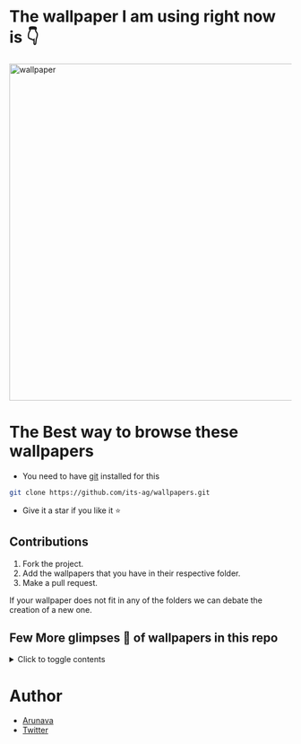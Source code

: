 # The wallpaper I am using right now is 👇


<img src="https://user-images.githubusercontent.com/102473837/197252286-01dfb185-f25a-42ee-adac-491e3f9713ec.png" alt="wallpaper" style="width:600px;"/>

# The Best way to browse these wallpapers
- You need to have [git](https://git-scm.com/) installed for this

```bash
git clone https://github.com/its-ag/wallpapers.git
```

- Give it a star if you like it ⭐

## Contributions

1. Fork the project.
2. Add the wallpapers that you have in their respective folder.
3. Make a pull request.

If your wallpaper does not fit in any of the folders we can debate the creation of a new one.

## Few More glimpses 🦩 of wallpapers in this repo
 
<details>

<summary>Click to toggle contents</summary>

![741632](https://user-images.githubusercontent.com/102473837/197253368-702cd656-d711-4cc2-a6a3-8e17185b93a1.png)
![1147726](https://user-images.githubusercontent.com/102473837/197253385-fee97757-7e28-4a11-9fed-e9c30eaf9e1d.png)
![astronaut-between-smoke-of-colors_3840x2160_xtrafondos com](https://user-images.githubusercontent.com/102473837/197253389-1c041e4c-07ca-40d6-8fd8-3fbd78b52b16.jpg)
![cropped-1920-1080-415519](https://user-images.githubusercontent.com/102473837/197253401-d87f3b88-25c6-4292-a943-5d8983849f59.jpg)
![Screenshot_2022-04-02_183705](https://user-images.githubusercontent.com/102473837/197253410-1bbfbd54-2c2c-4032-9f49-cc385735b93c.png)
![skull-in-astronaut-suit_3840x2160_xtrafondos com](https://user-images.githubusercontent.com/102473837/197253416-d27e3a32-c8d5-48c9-8cf5-400599d259ea.jpg)
![unknown (1)](https://user-images.githubusercontent.com/102473837/197253421-f5debad1-62a7-4cb6-afa3-76c89632c936.png)
![unknown (3)](https://user-images.githubusercontent.com/102473837/197253425-845dd98a-add9-41f5-9028-b9c543405a84.png)
![unknown (6)](https://user-images.githubusercontent.com/102473837/197253429-8b761e24-8f7d-4266-923d-dd63c36eb503.png)
![unknown (7)](https://user-images.githubusercontent.com/102473837/197253433-9e856a6b-cdbc-4cc2-b7a1-0ce0c297e8d7.png)
![unknown (10)](https://user-images.githubusercontent.com/102473837/197253439-3448f578-d5d0-44ff-b0d1-d704e94748de.png)
![unknown (11)](https://user-images.githubusercontent.com/102473837/197253445-cc49bcd8-ef48-4c20-ba1b-045fd040d4c9.png)
![wallpaperflare com_wa_llpaper_2](https://user-images.githubusercontent.com/102473837/197253446-5409bbaa-bf64-48d7-98e5-d5c3984c015c.jpg)
![wallpaperflare com_wallpaper jpgh](https://user-images.githubusercontent.com/102473837/197253456-e89f7e37-1e00-44ef-bb4a-f3be67f4acfe.jpg)
![wallpaperflare com_wallpaper_15](https://user-images.githubusercontent.com/102473837/197253459-f59b30bb-c460-4f32-93a0-c73cdb3dd27e.jpg)
![wallpaperflare com_wallpaper_22](https://user-images.githubusercontent.com/102473837/197253461-887caee5-0208-4776-9e6d-3a50ec1ec07a.jpg)
![wallpaperflare com_wallpaper_30](https://user-images.githubusercontent.com/102473837/197253466-4e7ac7bf-1cc4-46f1-9e89-44e49f2674b7.jpg)
![wallpaperflare com_wallpaper_41](https://user-images.githubusercontent.com/102473837/197253473-533fedb6-d8c2-49e7-ac67-d091c4415fba.jpg)
![wp5418096-hello-world-anime-wallpapers](https://user-images.githubusercontent.com/102473837/197253475-1c26d289-9bb4-4bff-a807-66612292f1d8.jpg)

</details>


# Author

- [Arunava](https://arunava.tech)
- [Twitter](https://twitter.com/ag_arunava)

